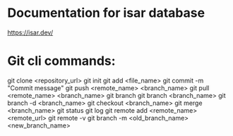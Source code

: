 # Documentation for isar database
https://isar.dev/

# Git cli commands:

git clone <repository_url>
git init
git add <file_name>
git commit -m "Commit message"
git push <remote_name> <branch_name>
git pull <remote_name> <branch_name>
git branch
git branch <branch_name>
git branch -d <branch_name>
git checkout <branch_name>
git merge <branch_name>
git status
git log
git remote add <remote_name> <remote_url>
git remote -v
git branch -m <old_branch_name> <new_branch_name>

